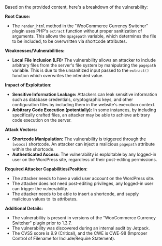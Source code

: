 Based on the provided content, here's a breakdown of the vulnerability:

**Root Cause:**

*   The `render_html` method in the "WooCommerce Currency Switcher" plugin uses PHP's `extract` function without proper sanitization of arguments. This allows the `$pagepath` variable, which determines the file to be included, to be overwritten via shortcode attributes.

**Weaknesses/Vulnerabilities:**

*   **Local File Inclusion (LFI):** The vulnerability allows an attacker to include arbitrary files from the server's file system by manipulating the `pagepath` variable. This is due to the unsanitized input passed to the `extract()` function which overwrites the intended value.

**Impact of Exploitation:**

*   **Sensitive Information Leakage:** Attackers can leak sensitive information such as database credentials, cryptographic keys, and other configuration files by including them in the website's execution context.
*   **Arbitrary Code Execution (potentially):** In some instances, by including specifically crafted files, an attacker may be able to achieve arbitrary code execution on the server.

**Attack Vectors:**

*   **Shortcode Manipulation:** The vulnerability is triggered through the `[woocs]` shortcode. An attacker can inject a malicious `pagepath` attribute within the shortcode.
*   **Authenticated Access:** The vulnerability is exploitable by any logged-in user on the WordPress site, regardless of their post-editing permissions.

**Required Attacker Capabilities/Position:**

*   The attacker needs to have a valid user account on the WordPress site.
*   The attacker does not need post-editing privileges, any logged-in user can trigger the vulnerability.
* The attacker needs to be able to insert a shortcode, and supply malicious values to its attributes.

**Additional Details:**

*   The vulnerability is present in versions of the "WooCommerce Currency Switcher" plugin prior to 1.3.7.
*   The vulnerability was discovered during an internal audit by Jetpack.
*   The CVSS score is 9.9 (Critical), and the CWE is CWE-98 (Improper Control of Filename for Include/Require Statement).